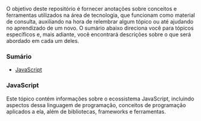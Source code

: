 O objetivo deste repositório é fornecer anotações sobre conceitos e ferramentas utilizados na área de tecnologia, que funcionam como material de consulta, auxiliando na hora de relembrar algum tópico ou até ajudando no aprendizado de um novo. O sumário abaixo direciona você para tópicos específicos e, mais adiante, você encontrará descrições sobre o que será abordado em cada um deles.

### Sumário

<!-- - Fundamentos da Programação -->
- [JavaScript](./javascript/javascript.md)
<!--
- Python
- Rust
- SQL
-->

### JavaScript

Este tópico contém informações sobre o ecossistema JavaScript, incluindo aspectos dessa linguagem de programação, conceitos de programação aplicados a ela, além de bibliotecas, frameworks e ferramentas.

<!--
Estou tentando organizar minha rotina, minhas finanças e como vou dividir meu horário de trabalho.

# Trabalho

O padrão é desenvolver.

### Terça a sexta-feira

- 09h às 12h: estudar
- 13h às 17h: desenvolver
- 17h às 17h40min: estudar (o Takeshi já deve ter ido embora) <F revisão

# TODO

- Currículo

### Organizar

- Template
- Drive
- Notion
- Chrome
-->

<!--
<F revisão deste bloco de comentário
# Anotações

# JavaScript

- O JavaScript tornou as aplicações modernas possíveis, fazendo com que você não tenha que recarregar a página inteira quando for necessário realizar interações diretas com a aplicação
- Os termos ECMAScript e JavaScript podem ser usados como sinônimos, pois são dois nomes para a mesma linguagem
- A versão 4 foi abandonada em 2008, pois tentava mudar de forma radical uma linguagem viva e amplamente usada

Navegadores web não são as únicas plataformas nas quais o JavaScript é usado. Alguns bancos de dados, como MongoDB e CouchDB, usam o JavaScript como sua linguagem de script e consulta. Muitas plataformas para desktop, tanto quanto as de programação no servidor, sendo o mais notável o projeto Node.js, estão fornecendo um poderoso ambiente para programar JavaScript fora do navegador.
-->